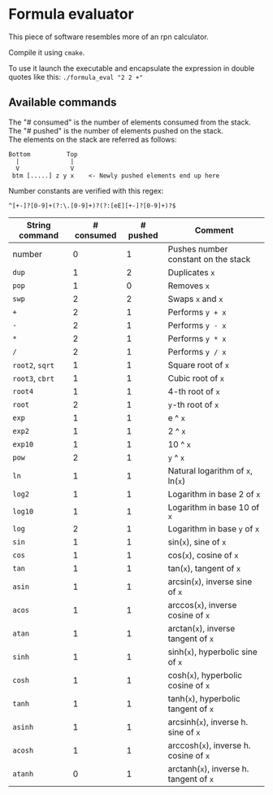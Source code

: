 # Formula evaluator

This piece of software resembles more of an rpn calculator.

Compile it using `cmake`.

To use it launch the executable and encapsulate the expression in double quotes like this: `./formula_eval "2 2 +"`

## Available commands
The "# consumed" is the number of elements consumed from the stack.  
The "# pushed" is the number of elements pushed on the stack.  
The elements on the stack are referred as follows:
```
Bottom          Top
  |              |
  V              V
 btm [.....] z y x    <- Newly pushed elements end up here
```
Number constants are verified with this regex:
```
^[+-]?[0-9]+(?:\.[0-9]+)?(?:[eE][+-]?[0-9]+)?$
```
| String command | # consumed | # pushed | Comment |
| --- | --- | --- | --- |
| number | 0 | 1 | Pushes number constant on the stack |
| `dup` | 1 | 2 | Duplicates `x` |
| `pop` | 1 | 0 | Removes `x` |
| `swp` | 2 | 2 | Swaps `x` and `x` |
| `+` | 2 | 1 | Performs `y + x` |
| `-` | 2 | 1 | Performs `y - x` |
| `*` | 2 | 1 | Performs `y * x` |
| `/` | 2 | 1 | Performs `y / x` |
| `root2`, `sqrt` | 1 | 1 | Square root of `x` |
| `root3`, `cbrt` | 1 | 1 | Cubic root of `x` |
| `root4` | 1 | 1 | 4-th root of `x` |
| `root` | 2 | 1 | `y`-th root of `x` |
| `exp` | 1 | 1 | e ^ `x` |
| `exp2` | 1 | 1 | 2 ^ `x` |
| `exp10` | 1 | 1 | 10 ^ `x` |
| `pow` | 2 | 1 | `y` ^ `x` |
| `ln` | 1 | 1 | Natural logarithm of `x`, ln(`x`) |
| `log2` | 1 | 1 | Logarithm in base 2 of `x` |
| `log10` | 1 | 1 | Logarithm in base 10 of `x` |
| `log` | 2 | 1 | Logarithm in base `y` of `x` |
| `sin` | 1 | 1 | sin(`x`), sine of `x` |
| `cos` | 1 | 1 | cos(`x`), cosine of `x` |
| `tan` | 1 | 1 | tan(`x`), tangent of `x` |
| `asin` | 1 | 1 | arcsin(`x`), inverse sine of `x` |
| `acos` | 1 | 1 | arccos(`x`), inverse cosine of `x` |
| `atan` | 1 | 1 | arctan(`x`), inverse tangent of `x` |
| `sinh` | 1 | 1 | sinh(`x`), hyperbolic sine of `x` |
| `cosh` | 1 | 1 | cosh(`x`), hyperbolic cosine of `x` |
| `tanh` | 1 | 1 | tanh(`x`), hyperbolic tangent of `x` |
| `asinh` | 1 | 1 | arcsinh(`x`), inverse h. sine of `x` |
| `acosh` | 1 | 1 | arccosh(`x`), inverse h. cosine of `x` |
| `atanh` | 0 | 1 | arctanh(`x`), inverse h. tangent of `x` |